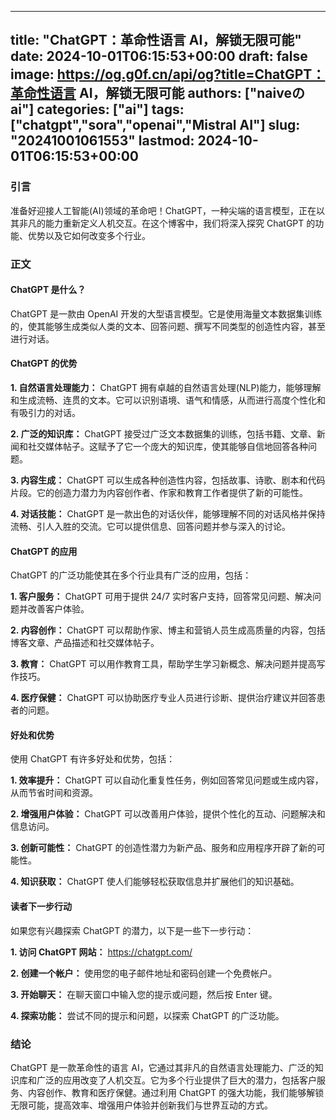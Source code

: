 
---
title: "ChatGPT：革命性语言 AI，解锁无限可能"
date: 2024-10-01T06:15:53+00:00
draft: false
image: https://og.g0f.cn/api/og?title=ChatGPT：革命性语言 AI，解锁无限可能
authors: ["naiveのai"]
categories: ["ai"]
tags: ["chatgpt","sora","openai","Mistral AI"]
slug: "20241001061553"
lastmod: 2024-10-01T06:15:53+00:00
---
### 引言

准备好迎接人工智能(AI)领域的革命吧！ChatGPT，一种尖端的语言模型，正在以其非凡的能力重新定义人机交互。在这个博客中，我们将深入探究 ChatGPT 的功能、优势以及它如何改变多个行业。

### 正文

#### ChatGPT 是什么？

ChatGPT 是一款由 OpenAI 开发的大型语言模型。它是使用海量文本数据集训练的，使其能够生成类似人类的文本、回答问题、撰写不同类型的创造性内容，甚至进行对话。

#### ChatGPT 的优势

**1. 自然语言处理能力：** ChatGPT 拥有卓越的自然语言处理(NLP)能力，能够理解和生成流畅、连贯的文本。它可以识别语境、语气和情感，从而进行高度个性化和有吸引力的对话。

**2. 广泛的知识库：** ChatGPT 接受过广泛文本数据集的训练，包括书籍、文章、新闻和社交媒体帖子。这赋予了它一个庞大的知识库，使其能够自信地回答各种问题。

**3. 内容生成：** ChatGPT 可以生成各种创造性内容，包括故事、诗歌、剧本和代码片段。它的创造力潜力为内容创作者、作家和教育工作者提供了新的可能性。

**4. 对话技能：** ChatGPT 是一款出色的对话伙伴，能够理解不同的对话风格并保持流畅、引人入胜的交流。它可以提供信息、回答问题并参与深入的讨论。

#### ChatGPT 的应用

ChatGPT 的广泛功能使其在多个行业具有广泛的应用，包括：

**1. 客户服务：** ChatGPT 可用于提供 24/7 实时客户支持，回答常见问题、解决问题并改善客户体验。

**2. 内容创作：** ChatGPT 可以帮助作家、博主和营销人员生成高质量的内容，包括博客文章、产品描述和社交媒体帖子。

**3. 教育：** ChatGPT 可以用作教育工具，帮助学生学习新概念、解决问题并提高写作技巧。

**4. 医疗保健：** ChatGPT 可以协助医疗专业人员进行诊断、提供治疗建议并回答患者的问题。

#### 好处和优势

使用 ChatGPT 有许多好处和优势，包括：

**1. 效率提升：** ChatGPT 可以自动化重复性任务，例如回答常见问题或生成内容，从而节省时间和资源。

**2. 增强用户体验：** ChatGPT 可以改善用户体验，提供个性化的互动、问题解决和信息访问。

**3. 创新可能性：** ChatGPT 的创造性潜力为新产品、服务和应用程序开辟了新的可能性。

**4. 知识获取：** ChatGPT 使人们能够轻松获取信息并扩展他们的知识基础。

#### 读者下一步行动

如果您有兴趣探索 ChatGPT 的潜力，以下是一些下一步行动：

**1. 访问 ChatGPT 网站：** https://chatgpt.com/

**2. 创建一个帐户：** 使用您的电子邮件地址和密码创建一个免费帐户。

**3. 开始聊天：** 在聊天窗口中输入您的提示或问题，然后按 Enter 键。

**4. 探索功能：** 尝试不同的提示和问题，以探索 ChatGPT 的广泛功能。

### 结论

ChatGPT 是一款革命性的语言 AI，它通过其非凡的自然语言处理能力、广泛的知识库和广泛的应用改变了人机交互。它为多个行业提供了巨大的潜力，包括客户服务、内容创作、教育和医疗保健。通过利用 ChatGPT 的强大功能，我们能够解锁无限可能，提高效率、增强用户体验并创新我们与世界互动的方式。